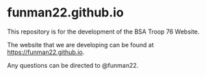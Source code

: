 # funman22.github.io

This repository is for the development of the BSA Troop 76 Website.

The website that we are developing can be found at https://funman22.github.io.

Any questions can be directed to @funman22.
